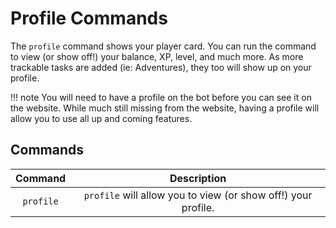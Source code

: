# Profile Commands

The `profile` command shows your player card. You can run the command to view (or show off!) your balance, XP, level, and much more. As more trackable tasks are added (ie: Adventures), they too will show up on your profile.

!!! note
    You will need to have a profile on the bot before you can see it on the website. While much still missing from the website, having a profile will allow you to use all up and coming features.

## Commands

| Command      | Description                          |
| :---------: | :----------------------------------: |
| `profile`       | `profile` will allow you to view (or show off!) your profile.|
